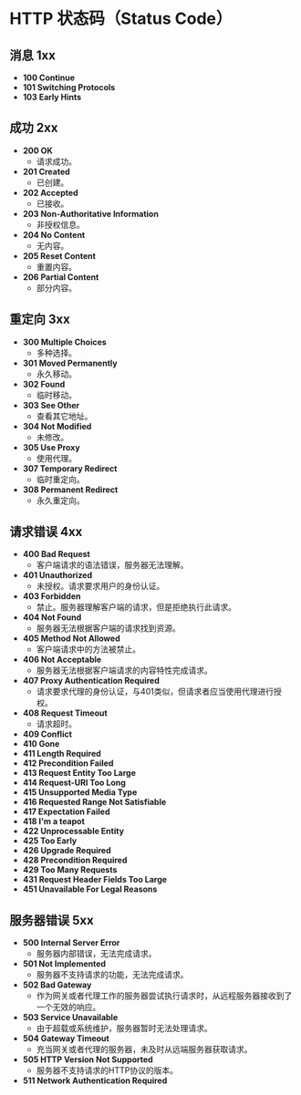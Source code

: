 # HTTP 状态码（Status Code）

## 消息 1xx 
+ **100 Continue** 
+ **101 Switching Protocols** 
+ **103 Early Hints** 

## 成功 2xx 
+ **200 OK** 
  - 请求成功。 
+ **201 Created** 
  - 已创建。 
+ **202 Accepted** 
  - 已接收。 
+ **203 Non-Authoritative Information** 
  - 非授权信息。 
+ **204 No Content** 
  - 无内容。 
+ **205 Reset Content** 
  - 重置内容。 
+ **206 Partial Content** 
  - 部分内容。 

## 重定向 3xx 
+ **300 Multiple Choices** 
  - 多种选择。 
+ **301 Moved Permanently** 
  - 永久移动。 
+ **302 Found** 
  - 临时移动。 
+ **303 See Other** 
  - 查看其它地址。 
+ **304 Not Modified** 
  - 未修改。 
+ **305 Use Proxy** 
  - 使用代理。 
+ **307 Temporary Redirect** 
  - 临时重定向。 
+ **308 Permanent Redirect** 
  - 永久重定向。 

## 请求错误 4xx  
+ **400 Bad Request** 
  - 客户端请求的语法错误，服务器无法理解。 
+ **401 Unauthorized** 
  - 未授权。请求要求用户的身份认证。 
+ **403 Forbidden** 
  - 禁止。服务器理解客户端的请求，但是拒绝执行此请求。 
+ **404 Not Found** 
  - 服务器无法根据客户端的请求找到资源。 
+ **405 Method Not Allowed** 
  - 客户端请求中的方法被禁止。 
+ **406 Not Acceptable** 
  - 服务器无法根据客户端请求的内容特性完成请求。 
+ **407 Proxy Authentication Required** 
  - 请求要求代理的身份认证，与401类似，但请求者应当使用代理进行授权。 
+ **408 Request Timeout** 
  - 请求超时。 
+ **409 Conflict** 
+ **410 Gone** 
+ **411 Length Required** 
+ **412 Precondition Failed** 
+ **413 Request Entity Too Large** 
+ **414 Request-URI Too Long** 
+ **415 Unsupported Media Type** 
+ **416 Requested Range Not Satisfiable** 
+ **417 Expectation Failed** 
+ **418 I'm a teapot** 
+ **422 Unprocessable Entity** 
+ **425 Too Early** 
+ **426 Upgrade Required** 
+ **428 Precondition Required** 
+ **429 Too Many Requests** 
+ **431 Request Header Fields Too Large** 
+ **451 Unavailable For Legal Reasons**   

## 服务器错误 5xx
+ **500 Internal Server Error** 
  - 服务器内部错误，无法完成请求。 
+ **501 Not Implemented** 
  - 服务器不支持请求的功能，无法完成请求。 
+ **502 Bad Gateway** 
  - 作为网关或者代理工作的服务器尝试执行请求时，从远程服务器接收到了一个无效的响应。 
+ **503 Service Unavailable** 
  - 由于超载或系统维护，服务器暂时无法处理请求。 
+ **504 Gateway Timeout** 
  - 充当网关或者代理的服务器，未及时从远端服务器获取请求。 
+ **505 HTTP Version Not Supported** 
  - 服务器不支持请求的HTTP协议的版本。 
+ **511 Network Authentication Required** 

<!-- 2019.08.24 创建 -->
